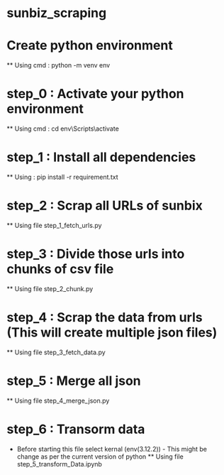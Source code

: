 # sunbiz_scraping

# Create python environment 
** Using cmd : python -m venv env

# step_0 : Activate your python environment
** Using cmd : cd env\Scripts\activate

# step_1 : Install all dependencies
** Using : pip install -r requirement.txt

# step_2 : Scrap all URLs of sunbix
** Using file step_1_fetch_urls.py

# step_3 : Divide those urls into chunks of csv file
** Using file step_2_chunk.py

# step_4 : Scrap the data from urls (This will create multiple json files)
** Using file step_3_fetch_data.py

# step_5 : Merge all json 
** Using file step_4_merge_json.py

# step_6 : Transorm data
* Before starting this file select kernal (env(3.12.2)) - This might be change as per the current version of python
** Using file step_5_transform_Data.ipynb


